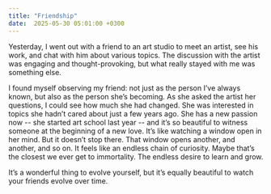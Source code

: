 ```yaml
---
title: "Friendship"
date:  2025-05-30 05:01:00 +0300
---
```


Yesterday, I went out with a friend to an art studio to meet an artist, see his work, and chat with him about various topics. The discussion with the artist was engaging and thought-provoking, but what really stayed with me was something else.

I found myself observing my friend: not just as the person I’ve always known, but also as the person she’s becoming. As she asked the artist her questions, I could see how much she had changed. She was interested in topics she hadn’t cared about just a few years ago. She has a new passion now -- she started art school last year -- and it’s so beautiful to witness someone at the beginning of a new love.
It’s like watching a window open in her mind. But it doesn’t stop there. That window opens another, and another, and so on. It feels like an endless chain of curiosity. Maybe that’s the closest we ever get to immortality. The endless desire to learn and grow.

It’s a wonderful thing to evolve yourself, but it’s equally beautiful to watch your friends evolve over time.
